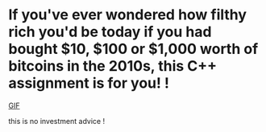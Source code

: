 # If you've ever wondered how filthy rich you'd be today if you had bought $10, $100 or $1,000 worth of bitcoins in the 2010s, this C++ assignment is for you! !

[GIF](https://github.com/user-attachments/assets/aa43f2e6-6d75-4ca0-a05c-9d604ff10e28)








this is no investment advice !
